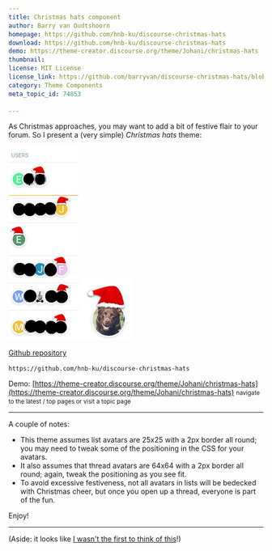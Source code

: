 ```yaml
---
title: Christmas hats component
author: Barry van Oudtshoorn
homepage: https://github.com/hnb-ku/discourse-christmas-hats
download: https://github.com/hnb-ku/discourse-christmas-hats
demo: https://theme-creator.discourse.org/theme/Johani/christmas-hats
thumbnail: 
license: MIT License
license_link: https://github.com/barryvan/discourse-christmas-hats/blob/master/LICENSE
category: Theme Components
meta_topic_id: 74853

---
```

As Christmas approaches, you may want to add a bit of festive flair to your forum. So I present a (very simple) _Christmas hats_ theme:

![image: 138x383](/images/74853/k5o1lr9KMdbVz3Fomli73GB3CUl.png) ![image: 104x122](/images/74853/jOTNGJWmhbQsj09vJsGxSKYh2tE.jpg)

[Github repository](https://github.com/hnb-ku/discourse-christmas-hats)

```
https://github.com/hnb-ku/discourse-christmas-hats
``` 

Demo:
[https://theme-creator.discourse.org/theme/Johani/christmas-hats](https://theme-creator.discourse.org/theme/Johani/christmas-hats)
<small>navigate to the latest / top pages or visit a topic page</small>

---

A couple of notes:

* This theme assumes list avatars are 25x25 with a 2px border all round; you may need to tweak some of the positioning in the CSS for your avatars.
* It also assumes that thread avatars are 64x64 with a 2px border all round; again, tweak the positioning as you see fit.
* To avoid excessive festiveness, not all avatars in lists will be bedecked with Christmas cheer, but once you open up a thread, everyone is part of the fun.

Enjoy!

---

(Aside: it looks like [I wasn't the first to think of this](https://meta.discourse.org/t/christmas-hats/51846/10)!)